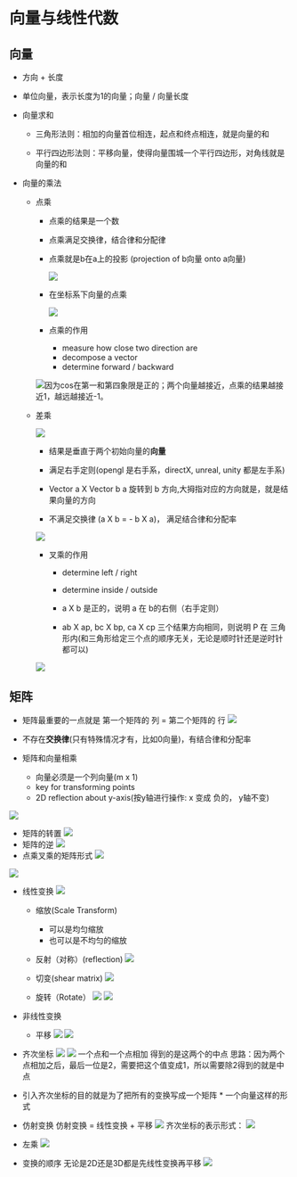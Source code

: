 # 向量与线性代数


## 向量

- 方向 + 长度

- 单位向量，表示长度为1的向量；向量 / 向量长度 

- 向量求和
  
  - 三角形法则：相加的向量首位相连，起点和终点相连，就是向量的和
  
  - 平行四边形法则：平移向量，使得向量围城一个平行四边形，对角线就是向量的和

- 向量的乘法
  
  - 点乘
    
    - 点乘的结果是一个数
    
    - 点乘满足交换律，结合律和分配律
    
    - 点乘就是b在a上的投影 (projection of b向量 onto a向量)
      
      ![](./images/向量点乘.jpg)

    - 在坐标系下向量的点乘 
      
      ![](./images/向量点乘二维和三维的情况.jpg)

    - 点乘的作用
      - measure how close two direction are
      - decompose a vector
      - determine  forward / backward

    ![](./images/向量的前后.png)因为cos在第一和第四象限是正的；两个向量越接近，点乘的结果越接近1，越远越接近-1。

  
  - 差乘

    ![](./images/叉乘.png)

    - 结果是垂直于两个初始向量的<b>向量</b>

    - 满足右手定则(opengl 是右手系，directX, unreal, unity 都是左手系)

    - Vector a X Vector b  a 旋转到 b 方向,大拇指对应的方向就是，就是结果向量的方向 

    - 不满足交换律 (a X b = - b X a)， 满足结合律和分配率


    ![](./images/叉乘在代数上的解释.png)

    - 叉乘的作用

      - determine left / right
      - determine inside / outside 

      - a X b 是正的，说明 a 在 b的右侧（右手定则）

      - ab X ap, bc X bp, ca X cp 三个结果方向相同，则说明 P 在 三角形内(和三角形给定三个点的顺序无关，无论是顺时针还是逆时针都可以)

    ![](./images/叉乘的作用.png)


## 矩阵

  - 矩阵最重要的一点就是 第一个矩阵的 列 = 第二个矩阵的 行
  ![](./images/矩阵的乘法.png)

  - 不存在<b>交换律</b>(只有特殊情况才有，比如0向量)，有结合律和分配率

  - 矩阵和向量相乘
    -  向量必须是一个列向量(m x 1)
    -  key for transforming points
    -  2D reflection about y-axis(按y轴进行操作: x 变成 负的， y轴不变)

  ![](./images/矩阵和向量相乘.png)

  - 矩阵的转置
    ![](./images/矩阵的转置.png)
  - 矩阵的逆
    ![](./images/矩阵的逆.png)
  - 点乘叉乘的矩阵形式
    ![](./images/点乘叉乘的矩阵形式.png)

  ![](./images/基本公式.png)

  - 线性变换
    ![](./images/线性变换.png)

    - 缩放(Scale Transform)
      - 可以是均匀缩放
      - 也可以是不均匀的缩放

    - 反射（对称）(reflection)
    ![](./images/对称.png)

    - 切变(shear matrix)
    ![](./images/切变.png)

    - 旋转（Rotate）
    ![](./images/旋转.png)
    ![](./images/旋转公式推导.png)

  - 非线性变换
    - 平移
    ![](./images/平移的基本公式.png)
    ![](./images/平移不是线性变换.png)

  - 齐次坐标
    ![](./images/齐次坐标.png)
    ![](./images/齐次坐标下的意义.png)
    一个点和一个点相加 得到的是这两个的中点
    思路：因为两个点相加之后，最后一位是2，需要把这个值变成1，所以需要除2得到的就是中点
  - 引入齐次坐标的目的就是为了把所有的变换写成一个矩阵 * 一个向量这样的形式
  - 仿射变换
    仿射变换 = 线性变换 + 平移
    ![](./images/仿射变换.png)
    齐次坐标的表示形式：
    ![](./images/2D变换齐次坐标的形式.png)

  - 左乘
    ![](./images/左乘.png)

  - 变换的顺序
    无论是2D还是3D都是先线性变换再平移
    ![](./images/3D变换的顺序.png)
